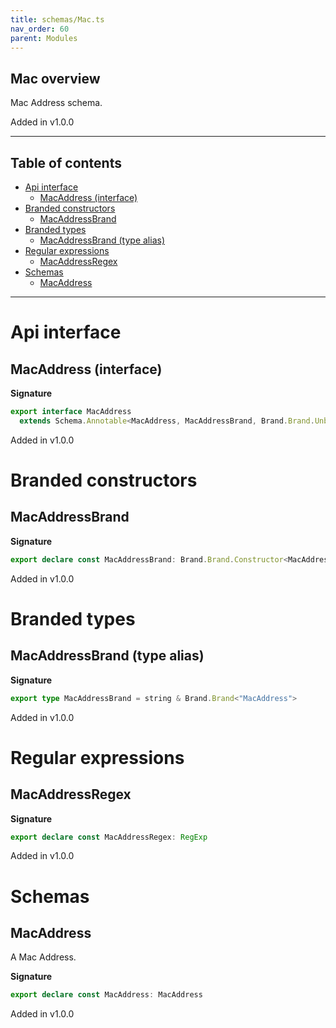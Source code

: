 ```yaml
---
title: schemas/Mac.ts
nav_order: 60
parent: Modules
---
```


## Mac overview

Mac Address schema.

Added in v1.0.0

---

<h2 class="text-delta">Table of contents</h2>

- [Api interface](#api-interface)
  - [MacAddress (interface)](#macaddress-interface)
- [Branded constructors](#branded-constructors)
  - [MacAddressBrand](#macaddressbrand)
- [Branded types](#branded-types)
  - [MacAddressBrand (type alias)](#macaddressbrand-type-alias)
- [Regular expressions](#regular-expressions)
  - [MacAddressRegex](#macaddressregex)
- [Schemas](#schemas)
  - [MacAddress](#macaddress)

---

# Api interface

## MacAddress (interface)

**Signature**

```ts
export interface MacAddress
  extends Schema.Annotable<MacAddress, MacAddressBrand, Brand.Brand.Unbranded<MacAddressBrand>, never> {}
```

Added in v1.0.0

# Branded constructors

## MacAddressBrand

**Signature**

```ts
export declare const MacAddressBrand: Brand.Brand.Constructor<MacAddressBrand>
```

Added in v1.0.0

# Branded types

## MacAddressBrand (type alias)

**Signature**

```ts
export type MacAddressBrand = string & Brand.Brand<"MacAddress">
```

Added in v1.0.0

# Regular expressions

## MacAddressRegex

**Signature**

```ts
export declare const MacAddressRegex: RegExp
```

Added in v1.0.0

# Schemas

## MacAddress

A Mac Address.

**Signature**

```ts
export declare const MacAddress: MacAddress
```

Added in v1.0.0
